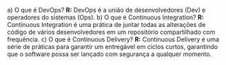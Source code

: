 a) O que é DevOps?
**R:** DevOps é a união de desenvolvedores (Dev) e operadores do sistemas (Ops).
b) O que é Continuous Integration?
**R:** Continuous Integration é uma prática de juntar todas as alterações de código de vários desenvolvedores em um repositório compartilhado com frequência.
c) O que é Continuous Delivery?
**R:** Continuous Delivery é uma série de práticas para garantir um entregável em ciclos curtos, garantindo que o software possa ser lançado com segurança a qualquer momento. 
